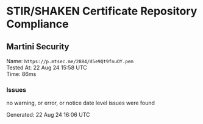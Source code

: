 # STIR/SHAKEN Certificate Repository Compliance

## Martini Security

Name: `https://p.mtsec.me/2884/d5e9Qt9fnuOY.pem`\
Tested At: 22 Aug 24 15:58 UTC\
Time: 86ms

### Issues

no warning, or error, or notice date level issues were found

Generated: 22 Aug 24 16:06 UTC